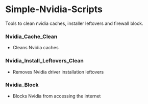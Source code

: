 # Simple-Nvidia-Scripts
Tools to clean nvidia caches, installer leftovers and firewall block.
### Nvidia_Cache_Clean  
- Cleans Nvidia caches
### Nvidia_Install_Leftovers_Clean
- Removes Nvidia driver installation leftovers
### Nvidia_Block
- Blocks Nvidia from accessing the internet
